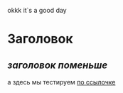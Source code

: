okkk
it`s a good day
# **Заголовок**
## *заголовок поменьше* 
а здесь мы тестируем <a href="file"> по ссылочке</a>

